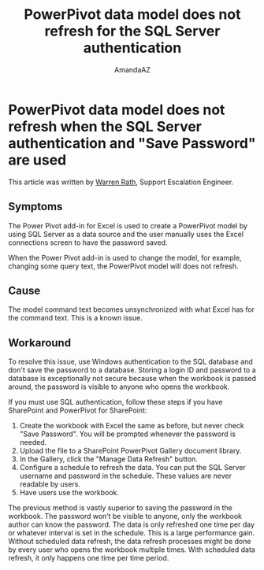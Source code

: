 ﻿---
title: PowerPivot data model does not refresh for the SQL Server authentication
author: AmandaAZ
ms.author: warrenr
manager: dcscontentpm
localization_priority: Normal
audience: ITPro
ms.topic: article
ms.prod: office-perpetual-itpro
localization_priority: Normal
appliesto:
- Microsoft Excel
---

# PowerPivot data model does not refresh when the SQL Server authentication and "Save Password" are used

This article was written by [Warren Rath](https://social.technet.microsoft.com/profile/Warren_R_Msft), Support Escalation Engineer.

## Symptoms

The Power Pivot add-in for Excel is used to create a PowerPivot model by using SQL Server as a data source and the user manually uses the Excel connections screen to have the password saved.

When the Power Pivot add-in is used to change the model, for example, changing some query text, the PowerPivot model will does not refresh.

## Cause

The model command text becomes unsynchronized with what Excel has for the command text. This is a known issue.

## Workaround

To resolve this issue, use Windows authentication to the SQL database and don't save the password to a database. Storing a login ID and password to a database is exceptionally not secure because when the workbook is passed around, the password is visible to anyone who opens the workbook.

If you must use SQL authentication, follow these steps if you have SharePoint and PowerPivot for SharePoint:

1. Create the workbook with Excel the same as before, but never check "Save Password". You will be prompted whenever the password is needed.
1. Upload the file to a SharePoint PowerPivot Gallery document library.
1. In the Gallery, click the "Manage Data Refresh" button.
1. Configure a schedule to refresh the data. You can put the SQL Server username and password in the schedule. These values are never readable by users.
1. Have users use the workbook.

The previous method is vastly superior to saving the password in the workbook.  The password won’t be visible to anyone, only the workbook author can know the password. The data is only refreshed one time per day or whatever interval is set in the schedule. This is a large performance gain. Without scheduled data refresh, the data refresh processes might be done by every user who opens the workbook multiple times. With scheduled data refresh, it only happens one time per time period.